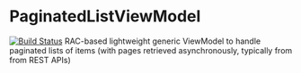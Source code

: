# PaginatedListViewModel
[![Build Status](https://travis-ci.org/gavrix/PaginatedListViewModel.svg?branch=master)](https://travis-ci.org/gavrix/PaginatedListViewModel)
RAC-based lightweight generic ViewModel to handle paginated lists of items (with pages retrieved asynchronously, typically from from REST APIs)
